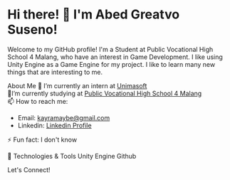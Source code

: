 <h1>Hi there! 👋 I'm Abed Greatvo Suseno!</h1>

Welcome to my GitHub profile! I'm a Student at Public Vocational High School 4 Malang, who have an interest in Game Development. I like using Unity Engine as a Game Engine for my project. I like to learn many new things that are interesting to me. 

About Me
🔭 I’m currently an intern at [Unimasoft](https://unimasoft.id/)  
🌱I’m currently studying at [Public Vocational High School 4 Malang](https://smkn4malang.sch.id)  
📫 How to reach me:  
- Email: kayramaybe@gmail.com
- Linkedin: [Linkedin Profile](https://www.linkedin.com/in/abed-suseno-978807336/)

⚡ Fun fact: I don't know

🔧 Technologies & Tools
Unity Engine
Github

Let's Connect!
